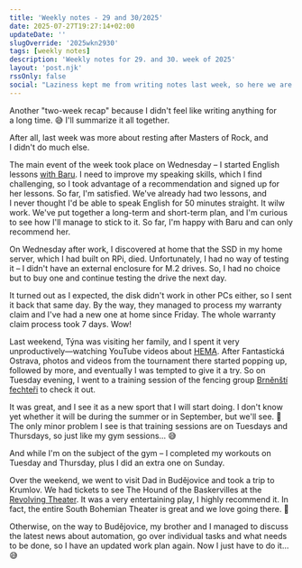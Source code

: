 ```yaml
---
title: 'Weekly notes - 29 and 30/2025'
date: 2025-07-27T19:27:14+02:00
updateDate: ''
slugOverride: '2025wkn2930'
tags: [weekly notes]
description: 'Weekly notes for 29. and 30. week of 2025'
layout: 'post.njk'
rssOnly: false
social: "Laziness kept me from writing notes last week, so here we are again with a two-week recap. I just hope I didn't miss anything important."
---
```

Another "two-week recap" because I didn't feel like writing anything for a long time. 😅 I'll summarize it all together.

After all, last week was more about resting after Masters of Rock, and I didn't do much else.

The main event of the week took place on Wednesday – I started English lessons [with Baru](https://www.mluvimnabaru.cz). I need to improve my speaking skills, which I find challenging, so I took advantage of a recommendation and signed up for her lessons. So far, I'm satisfied. We've already had two lessons, and I never thought I'd be able to speak English for 50 minutes straight. It wilw work. We've put together a long-term and short-term plan, and I'm curious to see how I'll manage to stick to it. So far, I'm happy with Baru and can only recommend her.

On Wednesday after work, I discovered at home that the SSD in my home server, which I had built on RPi, died. Unfortunately, I had no way of testing it – I didn't have an external enclosure for M.2 drives. So, I had no choice but to buy one and continue testing the drive the next day.

It turned out as I expected, the disk didn't work in other PCs either, so I sent it back that same day. By the way, they managed to process my warranty claim and I've had a new one at home since Friday. The whole warranty claim process took 7 days. Wow!

Last weekend, Týna was visiting her family, and I spent it very unproductively—watching YouTube videos about [HEMA](https://en.wikipedia.org/wiki/Historical_European_martial_arts). After Fantastická Ostrava, photos and videos from the tournament there started popping up, followed by more, and eventually I was tempted to give it a try. So on Tuesday evening, I went to a training session of the fencing group [Brněnští fechteři](https://fechteri.cz) to check it out.

It was great, and I see it as a new sport that I will start doing. I don't know yet whether it will be during the summer or in September, but we'll see. 🙂 The only minor problem I see is that training sessions are on Tuesdays and Thursdays, so just like my gym sessions… 😅

And while I'm on the subject of the gym – I completed my workouts on Tuesday and Thursday, plus I did an extra one on Sunday.

Over the weekend, we went to visit Dad in Budějovice and took a trip to Krumlov. We had tickets to see The Hound of the Baskervilles at the [Revolving Theater](https://www.otacivehlediste.cz/en). It was a very entertaining play, I highly recommend it. In fact, the entire South Bohemian Theater is great and we love going there. 🙂

Otherwise, on the way to Budějovice, my brother and I managed to discuss the latest news about automation, go over individual tasks and what needs to be done, so I have an updated work plan again. Now I just have to do it… 😅